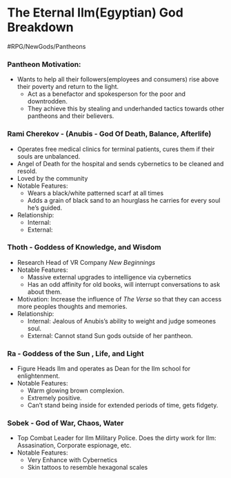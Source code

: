 # The Eternal Ilm(Egyptian) God Breakdown
#RPG/NewGods/Pantheons

### Pantheon Motivation:
* Wants to help all their followers(employees and consumers) rise above their poverty and return to the light. 
	* Act as a benefactor and spokesperson for the poor and downtrodden. 
	* They achieve this by stealing and underhanded tactics towards other pantheons and their believers.

### Rami Cherekov - (Anubis - God Of Death, Balance, Afterlife)
* Operates free medical clinics for terminal patients, cures them if their souls are unbalanced.
* Angel of Death for the hospital and sends cybernetics to be cleaned and resold.
* Loved by the community
* Notable Features:  
	* Wears a black/white patterned scarf at all times
	* Adds a grain of black sand to an hourglass he carries for every soul he’s guided.
* Relationship: 
	* Internal: 
	* External: 

### Thoth - Goddess of Knowledge, and Wisdom
* Research Head of VR Company *New Beginnings*
* Notable Features:
	* Massive external upgrades to intelligence via cybernetics
	* Has an odd affinity for old books, will interrupt conversations to ask about them.
* Motivation: Increase the influence of *The Verse* so that they can access more peoples thoughts and memories.
* Relationship:
	* Internal: Jealous of Anubis’s ability to weight and judge someones soul. 
	* External: Cannot stand Sun gods outside of her pantheon.

### Ra - Goddess of the Sun , Life, and Light
* Figure Heads Ilm and operates as Dean for the Ilm school for enlightenment.
* Notable Features:
	* Warm glowing brown complexion.
	* Extremely positive.
	* Can’t stand being inside for extended periods of time, gets fidgety.

### Sobek - God of War, Chaos, Water
* Top Combat Leader for Ilm Military Police. Does the dirty work for Ilm: Assasination, Corporate espionage, etc.
* Notable Features:
	* Very Enhance with Cybernetics
	* Skin tattoos to resemble hexagonal scales